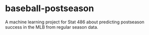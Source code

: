 # baseball-postseason
A machine learning project for Stat 486 about predicting postseason success in the MLB from regular season data.
